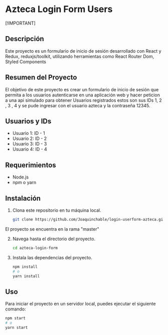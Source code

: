 # Azteca Login Form Users
[!IMPORTANT]
## Descripción
Este proyecto es un formulario de inicio de sesión desarrollado con React y Redux, reduxjs/toolkit, utilizando herramientas como React Router Dom, Styled Components

## Resumen del Proyecto
El objetivo de este proyecto es crear un formulario de inicio de sesión que permita a los usuarios autenticarse en una aplicación web y hacer peticion a una api simulado para obtener Usuarios registrados estos son sus IDs 1, 2 , 3 , 4  y se pude ingresar con el usuario azteca y la contraseña 12345.

## Usuarios y IDs
- Usuario 1: ID - 1
- Usuario 2: ID - 2
- Usuario 3: ID - 3
- Usuario 4: ID - 4

## Requerimientos
- Node.js
- npm o yarn

## Instalación
1. Clona este repositorio en tu máquina local.
    ```bash
    git clone https://github.com/Joaquinchable/login-userform-azteca.git
    ```
  El proyecto se encuentra en la rama "master"

2. Navega hasta el directorio del proyecto.
    ```bash
    cd azteca-login-form
    ```

3. Instala las dependencias del proyecto.
    ```bash
    npm install
    # o
    yarn install
    ```

## Uso
Para iniciar el proyecto en un servidor local, puedes ejecutar el siguiente comando:
```bash
npm start
# o
yarn start
